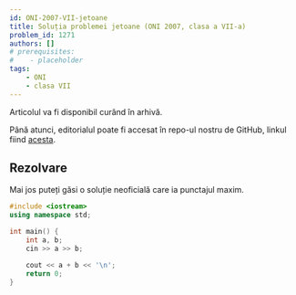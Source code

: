 ```yaml
---
id: ONI-2007-VII-jetoane
title: Soluția problemei jetoane (ONI 2007, clasa a VII-a)
problem_id: 1271
authors: []
# prerequisites:
#    - placeholder
tags:
    - ONI
    - clasa VII
---
```

Articolul va fi disponibil curând în arhivă.

Până atunci, editorialul poate fi accesat în repo-ul nostru de GitHub, linkul fiind [acesta](https://github.com/roalgo-discord/Romanian-Olympiad-Solutions/blob/main/ONI%20(national%20olympiad)/2007/07/jetoane.pdf).

## Rezolvare

Mai jos puteți găsi o soluție neoficială care ia punctajul maxim.

```cpp
#include <iostream>
using namespace std;

int main() {
    int a, b;
    cin >> a >> b;

    cout << a + b << '\n';
    return 0;
}
```
